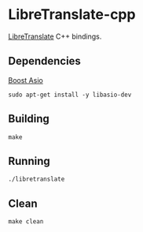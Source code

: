 # LibreTranslate-cpp
[LibreTranslate](https://libretranslate.com) C++ bindings.

## Dependencies
[Boost Asio](https://www.boost.org/doc/libs/1_77_0/doc/html/boost_asio.html)
```
sudo apt-get install -y libasio-dev
```

## Building
```
make
```

## Running
```
./libretranslate
```

## Clean
```
make clean
```